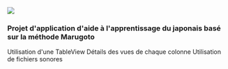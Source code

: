 <img src="https://badgen.net/badge/efrontin/marugoto?icon=github">

### Projet d'application d'aide à l'apprentissage du japonais basé sur la méthode Marugoto ###

Utilisation d'une TableView
Détails des vues de chaque colonne
Utilisation de fichiers sonores

